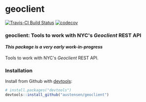 
<!-- README.md is generated from README.Rmd. Please edit that file -->
geoclient
=========

[![Travis-CI Build Status](https://travis-ci.org/austensen/geoclient.svg?branch=master)](https://travis-ci.org/austensen/geoclient) [![codecov](https://codecov.io/gh/austensen/geoclient/branch/master/graph/badge.svg)](https://codecov.io/gh/austensen/geoclient)

### geoclient: Tools to work with NYC's *Geoclient* REST API

#### *This package is a very early work-in-progress*

Tools to work with NYC's *Geoclient* REST API.

### Installation

Install from Github with [devtools](https://github.com/hadley/devtools):

``` r
# install.packages("devtools")
devtools::install_github("austensen/geoclient")
```
